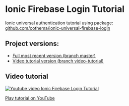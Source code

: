 # Ionic Firebase Login Tutorial

Ionic universal authentication tutorial using package:
[github.com/cothema/ionic-universal-firebase-login](https://github.com/cothema/ionic-universal-firebase-login)

## Project versions:

- [Full most recent version (branch master)](https://github.com/cothema/ionic-firebase-login-tutorial)
- [Video tutorial version (branch video-tutorial)](https://github.com/cothema/ionic-firebase-login-tutorial/tree/video-tutorial)

## Video tutorial

[![Youtube video Ionic Firebase Login Tutorial](http://img.youtube.com/vi/7PtAGS2P9UQ/0.jpg)](http://www.youtube.com/watch?v=7PtAGS2P9UQ "Ionic Firebase Login Tutorial")

[Play tutorial on YouTube](http://www.youtube.com/watch?v=7PtAGS2P9UQ "Ionic Firebase Login Tutorial")
